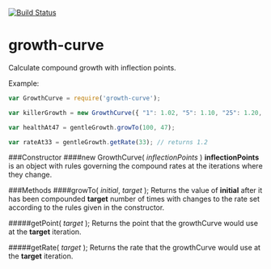 [![Build Status](https://travis-ci.org/bjornstar/growth-curve.png)](https://travis-ci.org/bjornstar/growth-curve)

growth-curve
============

Calculate compound growth with inflection points.

Example:
```javascript
var GrowthCurve = require('growth-curve');

var killerGrowth = new GrowthCurve({ "1": 1.02, "5": 1.10, "25": 1.20, "46": 2 });

var healthAt47 = gentleGrowth.growTo(100, 47);

var rateAt33 = gentleGrowth.getRate(33); // returns 1.2
```

###Constructor
####new GrowthCurve( *inflectionPoints* )
**inflectionPoints** is an object with rules governing the compound rates at the iterations where
they change.

###Methods
####growTo( *initial*, *target* );
Returns the value of **initial** after it has been compounded **target** number of times with
changes to the rate set according to the rules given in the constructor.

#####getPoint( *target* );
Returns the point that the growthCurve would use at the **target** iteration.

#####getRate( *target* );
Returns the rate that the growthCurve would use at the **target** iteration.